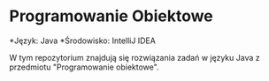 # Programowanie Obiektowe
*Język: Java
*Środowisko: IntelliJ IDEA

W tym repozytorium znajdują się rozwiązania zadań w języku Java z przedmiotu "Programowanie obiektowe". 

